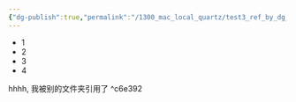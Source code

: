 ```yaml
---
{"dg-publish":true,"permalink":"/1300_mac_local_quartz/test3_ref_by_dg_garden/","noteIcon":"3","created":"2024-02-28T16:58:00.178+08:00","updated":"2024-02-28T17:17:11.636+08:00"}
---
```



- 1
- 2
- 3
- 4

hhhh, 我被别的文件夹引用了 ^c6e392